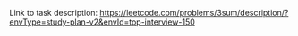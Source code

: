 Link to task description: https://leetcode.com/problems/3sum/description/?envType=study-plan-v2&envId=top-interview-150
